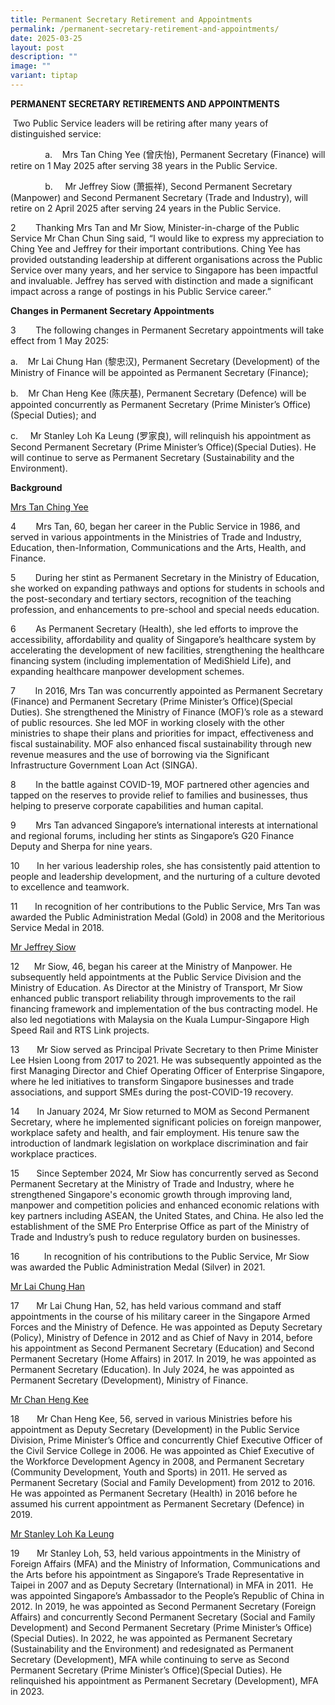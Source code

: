 ```yaml
---
title: Permanent Secretary Retirement and Appointments
permalink: /permanent-secretary-retirement-and-appointments/
date: 2025-03-25
layout: post
description: ""
image: ""
variant: tiptap
---
```

<p><strong>PERMANENT SECRETARY RETIREMENTS AND APPOINTMENTS</strong>
</p>
<p>&nbsp;Two Public Service leaders will be retiring after many years of
distinguished service:</p>
<p></p>
<p>&nbsp;&nbsp;&nbsp;&nbsp;&nbsp;&nbsp;&nbsp;&nbsp;&nbsp;&nbsp;&nbsp;&nbsp;&nbsp;&nbsp;a.&nbsp;&nbsp;&nbsp;
Mrs Tan Ching Yee (曾庆怡), Permanent Secretary (Finance) will retire on 1
May 2025 after serving 38 years in the Public Service.</p>
<p></p>
<p>&nbsp;&nbsp;&nbsp;&nbsp;&nbsp;&nbsp;&nbsp;&nbsp;&nbsp;&nbsp;&nbsp;&nbsp;&nbsp;&nbsp;b.&nbsp;&nbsp;&nbsp;&nbsp;
Mr Jeffrey Siow (萧振祥), Second Permanent Secretary (Manpower) and Second
Permanent Secretary (Trade and Industry), will retire on 2 April 2025 after
serving 24 years in the Public Service.</p>
<p></p>
<p>2&nbsp;&nbsp;&nbsp;&nbsp;&nbsp;&nbsp;&nbsp; Thanking Mrs Tan and Mr Siow,
Minister-in-charge of the Public Service Mr Chan Chun Sing said, “I would
like to express my appreciation to Ching Yee and Jeffrey for their important
contributions. Ching Yee has provided outstanding leadership at different
organisations across the Public Service over many years, and her service
to Singapore has been impactful and invaluable. Jeffrey has served with
distinction and made a significant impact across a range of postings in
his Public Service career.”</p>
<p></p>
<p><strong>Changes in Permanent Secretary Appointments</strong>
</p>
<p></p>
<p>3&nbsp;&nbsp;&nbsp;&nbsp;&nbsp;&nbsp;&nbsp; The following changes in Permanent
Secretary appointments will take effect from 1 May 2025:</p>
<p></p>
<p>a.&nbsp;&nbsp;&nbsp; Mr Lai Chung Han (黎忠汉), Permanent Secretary (Development)
of the Ministry of Finance will be appointed as Permanent Secretary (Finance);</p>
<p></p>
<p>b.&nbsp;&nbsp;&nbsp; Mr Chan Heng Kee (陈庆基), Permanent Secretary (Defence)
will be appointed concurrently as Permanent Secretary (Prime Minister’s
Office)(Special Duties); and</p>
<p></p>
<p>c.&nbsp;&nbsp;&nbsp;&nbsp; Mr Stanley Loh Ka Leung (罗家良), will relinquish
his appointment as Second Permanent Secretary (Prime Minister’s Office)(Special
Duties). He will continue to serve as Permanent Secretary (Sustainability
and the Environment).</p>
<p></p>
<p><strong>Background</strong>
</p>
<p><u>Mrs Tan Ching Yee</u>
</p>
<p>4&nbsp;&nbsp;&nbsp;&nbsp;&nbsp;&nbsp;&nbsp; Mrs Tan, 60, began her career
in the Public Service in 1986, and served in various appointments in the
Ministries of Trade and Industry, Education, then-Information, Communications
and the Arts, Health, and Finance.</p>
<p></p>
<p>5&nbsp;&nbsp;&nbsp;&nbsp;&nbsp;&nbsp;&nbsp; During her stint as Permanent
Secretary in the Ministry of Education, she worked on expanding pathways
and options for students in schools and the post-secondary and tertiary
sectors, recognition of the teaching profession, and enhancements to pre-school
and special needs education.</p>
<p></p>
<p>6&nbsp;&nbsp;&nbsp;&nbsp;&nbsp;&nbsp;&nbsp; As Permanent Secretary (Health),
she led efforts to improve the accessibility, affordability and quality
of Singapore’s healthcare system by accelerating the development of new
facilities, strengthening the healthcare financing system (including implementation
of MediShield Life), and expanding healthcare manpower development schemes.</p>
<p></p>
<p>7&nbsp;&nbsp;&nbsp;&nbsp;&nbsp;&nbsp;&nbsp; In 2016, Mrs Tan was concurrently
appointed as Permanent Secretary (Finance) and Permanent Secretary (Prime
Minister’s Office)(Special Duties). She strengthened the Ministry of Finance
(MOF)’s role as a steward of public resources. She led MOF in working closely
with the other ministries to shape their plans and priorities for impact,
effectiveness and fiscal sustainability. MOF also enhanced fiscal sustainability
through new revenue measures and the use of borrowing via the Significant
Infrastructure Government Loan Act (SINGA).</p>
<p></p>
<p>8&nbsp;&nbsp;&nbsp;&nbsp;&nbsp;&nbsp;&nbsp; In the battle against COVID-19,
MOF partnered other agencies and tapped on the reserves to provide relief
to families and businesses, thus helping to preserve corporate capabilities
and human capital.</p>
<p></p>
<p>9&nbsp;&nbsp;&nbsp;&nbsp;&nbsp;&nbsp;&nbsp; Mrs Tan advanced Singapore’s
international interests at international and regional forums, including
her stints as Singapore’s G20 Finance Deputy and Sherpa for nine years.</p>
<p></p>
<p>10&nbsp;&nbsp;&nbsp;&nbsp;&nbsp;&nbsp; In her various leadership roles,
she has consistently paid attention to people and leadership development,
and the nurturing of a culture devoted to excellence and teamwork.</p>
<p></p>
<p>11&nbsp;&nbsp;&nbsp;&nbsp;&nbsp;&nbsp; In recognition of her contributions
to the Public Service, Mrs Tan was awarded the Public Administration Medal
(Gold) in 2008 and the Meritorious Service Medal in 2018.</p>
<p></p>
<p></p>
<p><u>Mr Jeffrey Siow</u>
</p>
<p></p>
<p>12&nbsp;&nbsp;&nbsp;&nbsp;&nbsp; Mr Siow, 46, began his career at the
Ministry of Manpower. He subsequently held appointments at the Public Service
Division and the Ministry of Education. As Director at the Ministry of
Transport, Mr Siow enhanced public transport reliability through improvements
to the rail financing framework and implementation of the bus contracting
model. He also led negotiations with Malaysia on the Kuala Lumpur-Singapore
High Speed Rail and RTS Link projects.</p>
<p></p>
<p>13&nbsp;&nbsp;&nbsp;&nbsp;&nbsp;&nbsp; Mr Siow served as Principal Private
Secretary to then Prime Minister Lee Hsien Loong from 2017 to 2021. He
was subsequently appointed as the first Managing Director and Chief Operating
Officer of Enterprise Singapore, where he led initiatives to transform
Singapore businesses and trade associations, and support SMEs during the
post-COVID-19 recovery.</p>
<p></p>
<p>14&nbsp;&nbsp;&nbsp;&nbsp;&nbsp;&nbsp; In January 2024, Mr Siow returned
to MOM as Second Permanent Secretary, where he implemented significant
policies on foreign manpower, workplace safety and health, and fair employment.
His tenure saw the introduction of landmark legislation on workplace discrimination
and fair workplace practices.</p>
<p></p>
<p>15&nbsp;&nbsp;&nbsp;&nbsp;&nbsp;&nbsp; Since September 2024, Mr Siow has
concurrently served as Second Permanent Secretary at the Ministry of Trade
and Industry, where he strengthened Singapore's economic growth through
improving land, manpower and competition policies and enhanced economic
relations with key partners including ASEAN, the United States, and China.
He also led the establishment of the SME Pro Enterprise Office as part
of the Ministry of Trade and Industry’s push to reduce regulatory burden
on businesses.</p>
<p></p>
<p>16&nbsp;&nbsp;&nbsp;&nbsp;&nbsp;&nbsp;&nbsp;&nbsp;&nbsp; In recognition
of his contributions to the Public Service, Mr Siow was awarded the Public
Administration Medal (Silver) in 2021.</p>
<p></p>
<p><u>Mr Lai Chung Han</u>
</p>
<p></p>
<p>17&nbsp;&nbsp;&nbsp;&nbsp;&nbsp;&nbsp; Mr Lai Chung Han, 52, has held
various command and staff appointments in the course of his military career
in the Singapore Armed Forces and the Ministry of Defence. He was appointed
as Deputy Secretary (Policy), Ministry of Defence in 2012 and as Chief
of Navy in 2014, before his appointment as Second Permanent Secretary (Education)
and Second Permanent Secretary (Home Affairs) in 2017. In 2019, he was
appointed as Permanent Secretary (Education). In July 2024, he was appointed
as Permanent Secretary (Development), Ministry of Finance.</p>
<p><u>Mr Chan Heng Kee</u>
</p>
<p></p>
<p>18&nbsp;&nbsp;&nbsp;&nbsp;&nbsp;&nbsp; Mr Chan Heng Kee, 56, served in
various Ministries before his appointment as Deputy Secretary (Development)
in the Public Service Division, Prime Minister’s Office and concurrently
Chief Executive Officer of the Civil Service College in 2006. He was appointed
as Chief Executive of the Workforce Development Agency in 2008, and Permanent
Secretary (Community Development, Youth and Sports) in 2011. He served
as Permanent Secretary (Social and Family Development) from 2012 to 2016.
He was appointed as Permanent Secretary (Health) in 2016 before he assumed
his current appointment as Permanent Secretary (Defence) in 2019.</p>
<p></p>
<p><u>Mr Stanley Loh Ka Leung</u>
</p>
<p></p>
<p>19&nbsp;&nbsp;&nbsp;&nbsp;&nbsp;&nbsp; Mr Stanley Loh, 53, held various
appointments in the Ministry of Foreign Affairs (MFA) and the Ministry
of Information, Communications and the Arts before his appointment as Singapore’s
Trade Representative in Taipei in 2007 and as Deputy Secretary (International)
in MFA in 2011.&nbsp; He was appointed Singapore’s Ambassador to the People’s
Republic of China in 2012. In 2019, he was appointed as Second Permanent
Secretary (Foreign Affairs) and concurrently Second Permanent Secretary
(Social and Family Development) and Second Permanent Secretary (Prime Minister’s
Office)(Special Duties). In 2022, he was appointed as Permanent Secretary
(Sustainability and the Environment) and redesignated as Permanent Secretary
(Development), MFA while continuing to serve as Second Permanent Secretary
(Prime Minister’s Office)(Special Duties). He relinquished his appointment
as Permanent Secretary (Development), MFA in 2023.</p>
<p>&nbsp;</p>